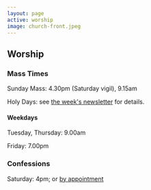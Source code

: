 ```yaml
---
layout: page
active: worship
image: church-front.jpeg
---
```


## <a id="worship"> </a>Worship

### Mass Times

Sunday Mass: 4.30pm (Saturday vigil), 9.15am

Holy Days: see [the week's newsletter](/newsletters/) for details.

#### Weekdays

Tuesday, Thursday: 9.00am

Friday: 7.00pm

### Confessions

Saturday: 4pm; or [by appointment](mailto:info@stthomasmorewollaton.org.uk)
